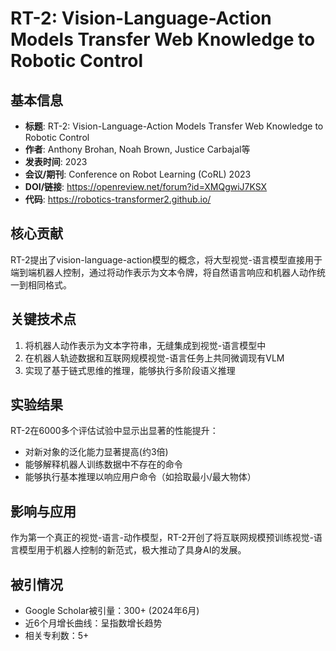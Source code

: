 # RT-2: Vision-Language-Action Models Transfer Web Knowledge to Robotic Control

## 基本信息
- **标题**: RT-2: Vision-Language-Action Models Transfer Web Knowledge to Robotic Control
- **作者**: Anthony Brohan, Noah Brown, Justice Carbajal等
- **发表时间**: 2023
- **会议/期刊**: Conference on Robot Learning (CoRL) 2023
- **DOI/链接**: https://openreview.net/forum?id=XMQgwiJ7KSX
- **代码**: https://robotics-transformer2.github.io/

## 核心贡献
RT-2提出了vision-language-action模型的概念，将大型视觉-语言模型直接用于端到端机器人控制，通过将动作表示为文本令牌，将自然语言响应和机器人动作统一到相同格式。

## 关键技术点
1. 将机器人动作表示为文本字符串，无缝集成到视觉-语言模型中
2. 在机器人轨迹数据和互联网规模视觉-语言任务上共同微调现有VLM
3. 实现了基于链式思维的推理，能够执行多阶段语义推理

## 实验结果
RT-2在6000多个评估试验中显示出显著的性能提升：
- 对新对象的泛化能力显著提高(约3倍)
- 能够解释机器人训练数据中不存在的命令
- 能够执行基本推理以响应用户命令（如拾取最小/最大物体）

## 影响与应用
作为第一个真正的视觉-语言-动作模型，RT-2开创了将互联网规模预训练视觉-语言模型用于机器人控制的新范式，极大推动了具身AI的发展。

## 被引情况
- Google Scholar被引量：300+ (2024年6月)
- 近6个月增长曲线：呈指数增长趋势
- 相关专利数：5+ 